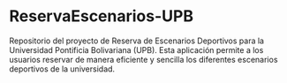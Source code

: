 # ReservaEscenarios-UPB
Repositorio del proyecto de Reserva de Escenarios Deportivos para la Universidad Pontificia Bolivariana (UPB). Esta aplicación permite a los usuarios reservar de manera eficiente y sencilla los diferentes escenarios deportivos de la universidad.
